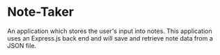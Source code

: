 # Note-Taker
An application which stores the user's input into notes. This application uses an Express.js back end and will save and retrieve note data from a JSON file.
